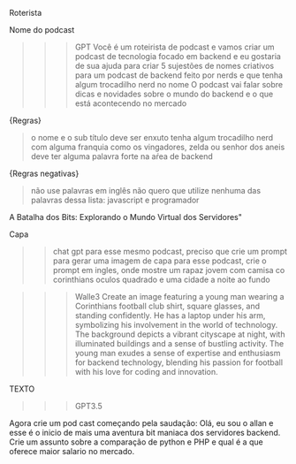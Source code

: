 Roterista

Nome do podcast
>>>GPT
Você é um roteirista de podcast e vamos criar um podcast de tecnologia focado em backend e eu gostaria de sua ajuda para criar 5 sujestões de nomes criativos para um podcast de backend feito por nerds e que tenha algum trocadilho nerd no nome 
O podcast vai falar sobre dicas e novidades sobre o mundo do backend e o que está acontecendo no mercado

{Regras}
> o nome e o sub título deve ser enxuto
> tenha algum trocadilho nerd com alguma franquia como os vingadores, zelda ou senhor dos aneis
> deve ter alguma palavra forte na aŕea de backend

{Regras negativas}
> não use palavras em inglês
> não quero que utilize nenhuma das palavras dessa lista: javascript e programador




A Batalha dos Bits: Explorando o Mundo Virtual dos Servidores"



Capa 
>>chat gpt
para esse mesmo podcast, preciso que crie um prompt para gerar uma imagem de capa para esse podcast, crie o prompt em ingles, onde mostre um rapaz jovem com camisa co corinthians oculos quadrado e uma cidade a noite ao fundo



>>>Walle3
Create an image featuring a young man wearing a Corinthians football club shirt, square glasses, and standing confidently. He has a laptop under his arm, symbolizing his involvement in the world of technology. The background depicts a vibrant cityscape at night, with illuminated buildings and a sense of bustling activity. The young man exudes a sense of expertise and enthusiasm for backend technology, blending his passion for football with his love for coding and innovation.



TEXTO
>>>GPT3.5

Agora crie um pod cast começando pela saudação: Olá, eu sou o allan e esse é o inicio de mais uma aventura bit maniaca dos servidores backend.
Crie um assunto sobre a comparação de python e PHP e qual é a que oferece maior salario no mercado.





